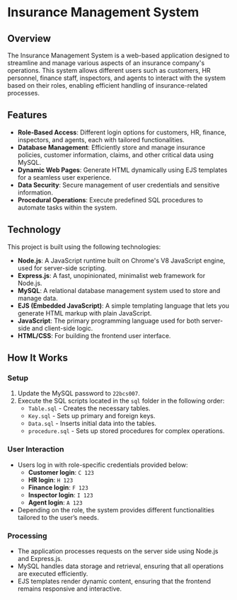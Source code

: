 # Insurance Management System

## Overview

The Insurance Management System is a web-based application designed to streamline and manage various aspects of an insurance company's operations. This system allows different users such as customers, HR personnel, finance staff, inspectors, and agents to interact with the system based on their roles, enabling efficient handling of insurance-related processes.

## Features

- **Role-Based Access**: Different login options for customers, HR, finance, inspectors, and agents, each with tailored functionalities.
- **Database Management**: Efficiently store and manage insurance policies, customer information, claims, and other critical data using MySQL.
- **Dynamic Web Pages**: Generate HTML dynamically using EJS templates for a seamless user experience.
- **Data Security**: Secure management of user credentials and sensitive information.
- **Procedural Operations**: Execute predefined SQL procedures to automate tasks within the system.

## Technology

This project is built using the following technologies:

- **Node.js**: A JavaScript runtime built on Chrome's V8 JavaScript engine, used for server-side scripting.
- **Express.js**: A fast, unopinionated, minimalist web framework for Node.js.
- **MySQL**: A relational database management system used to store and manage data.
- **EJS (Embedded JavaScript)**: A simple templating language that lets you generate HTML markup with plain JavaScript.
- **JavaScript**: The primary programming language used for both server-side and client-side logic.
- **HTML/CSS**: For building the frontend user interface.

## How It Works

### Setup

1. Update the MySQL password to `22bcs007`.
2. Execute the SQL scripts located in the `sql` folder in the following order:
   - `Table.sql` - Creates the necessary tables.
   - `Key.sql` - Sets up primary and foreign keys.
   - `Data.sql` - Inserts initial data into the tables.
   - `procedure.sql` - Sets up stored procedures for complex operations.

### User Interaction

- Users log in with role-specific credentials provided below:
  - **Customer login**: `C 123`
  - **HR login**: `H 123`
  - **Finance login**: `F 123`
  - **Inspector login**: `I 123`
  - **Agent login**: `A 123`
- Depending on the role, the system provides different functionalities tailored to the user’s needs.

### Processing

- The application processes requests on the server side using Node.js and Express.js.
- MySQL handles data storage and retrieval, ensuring that all operations are executed efficiently.
- EJS templates render dynamic content, ensuring that the frontend remains responsive and interactive.
